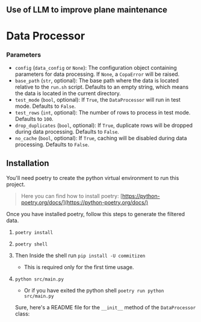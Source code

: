 ## Use of LLM to improve plane maintenance

# Data Processor


### Parameters

- `config` (`data_config` or `None`): The configuration object containing parameters for data processing. If `None`, a `CopaError` will be raised.
- `base_path` (`str`, optional): The base path where the data is located relative to the `run.sh` script. Defaults to an empty string, which means the data is located in the current directory.
- `test_mode` (`bool`, optional): If `True`, the `DataProcessor` will run in test mode. Defaults to `False`.
- `test_rows` (`int`, optional): The number of rows to process in test mode. Defaults to `100`.
- `drop_duplicates` (`bool`, optional): If `True`, duplicate rows will be dropped during data processing. Defaults to `False`.
- `no_cache` (`bool`, optional): If `True`, caching will be disabled during data processing. Defaults to `False`.



## Installation

You'll need poetry to create the python virtual environment to run this project.  
> Here you can find how to install poetry: [https://python-poetry.org/docs/](https://python-poetry.org/docs/)

Once you have installed poetry, follow this steps to generate the filtered data.

1. `poetry install` 

2. `poetry shell` 

3. Then Inside the shell run `pip install -U commitizen`
    * This is required only for the first time usage.
    
4. `python src/main.py`
    * Or if you have exited the python shell `poetry run python src/main.py`

    Sure, here's a README file for the `__init__` method of the `DataProcessor` class:
